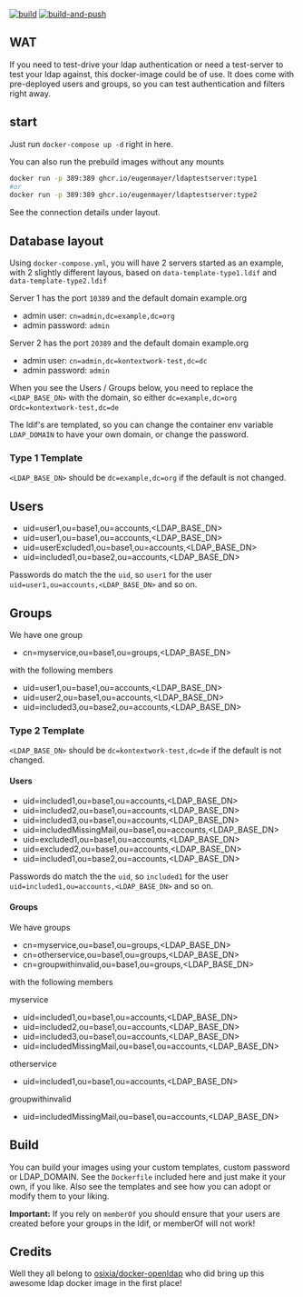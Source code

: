 [![build](https://github.com/EugenMayer/docker-image-ldapexample/actions/workflows/build.yml/badge.svg)](https://github.com/EugenMayer/docker-image-ldapexample/actions/workflows/build.yml) 
[![build-and-push](https://github.com/EugenMayer/docker-image-ldapexample/actions/workflows/publish.yml/badge.svg)](https://github.com/EugenMayer/docker-image-ldapexample/actions/workflows/publish.yml)

## WAT

If you need to test-drive your ldap authentication or need a test-server to test your ldap against, this docker-image could be of use. It does come with pre-deployed users and groups, so you can test authentication and filters right away.

## start

Just run `docker-compose up -d` right in here.

You can also run the prebuild images without any mounts

```bash
docker run -p 389:389 ghcr.io/eugenmayer/ldaptestserver:type1
#or 
docker run -p 389:389 ghcr.io/eugenmayer/ldaptestserver:type2
```

See the connection details under layout.

## Database layout

Using `docker-compose.yml`, you will have 2 servers started as an example, with 2 slightly different layous, based on `data-template-type1.ldif` and `data-template-type2.ldif`

Server 1 has the port `10389` and the default domain example.org
- admin user: `cn=admin,dc=example,dc=org`
- admin password: `admin`

Server 2 has the port `20389` and the default domain example.org
- admin user: `cn=admin,dc=kontextwork-test,dc=dc`
- admin password: `admin`

When you see the Users / Groups below, you need to replace the `<LDAP_BASE_DN>` with the domain, so either `dc=example,dc=org` or`dc=kontextwork-test,dc=de`

The ldif's are templated, so you can change the container env variable `LDAP_DOMAIN` to have your own domain, or change the password.

### Type 1 Template

`<LDAP_BASE_DN>` should be `dc=example,dc=org` if the default is not changed.

## Users
- uid=user1,ou=base1,ou=accounts,<LDAP_BASE_DN>
- uid=user1,ou=base1,ou=accounts,<LDAP_BASE_DN>
- uid=userExcluded1,ou=base1,ou=accounts,<LDAP_BASE_DN>
- uid=included1,ou=base2,ou=accounts,<LDAP_BASE_DN>

Passwords do match the the `uid`, so `user1` for the user `uid=user1,ou=accounts,<LDAP_BASE_DN>` and so on.

## Groups

We have one group

- cn=myservice,ou=base1,ou=groups,<LDAP_BASE_DN>

with the following members

- uid=user1,ou=base1,ou=accounts,<LDAP_BASE_DN>
- uid=user2,ou=base1,ou=accounts,<LDAP_BASE_DN>
- uid=included3,ou=base2,ou=accounts,<LDAP_BASE_DN>

### Type 2 Template

`<LDAP_BASE_DN>` should be `dc=kontextwork-test,dc=de` if the default is not changed.

#### Users

- uid=included1,ou=base1,ou=accounts,<LDAP_BASE_DN>
- uid=included2,ou=base1,ou=accounts,<LDAP_BASE_DN>
- uid=included3,ou=base1,ou=accounts,<LDAP_BASE_DN>
- uid=includedMissingMail,ou=base1,ou=accounts,<LDAP_BASE_DN>
- uid=excluded1,ou=base1,ou=accounts,<LDAP_BASE_DN>
- uid=excluded2,ou=base1,ou=accounts,<LDAP_BASE_DN>
- uid=included1,ou=base2,ou=accounts,<LDAP_BASE_DN>

Passwords do match the the `uid`, so `included1` for the user `uid=included1,ou=accounts,<LDAP_BASE_DN>` and so on.

#### Groups

We have groups

- cn=myservice,ou=base1,ou=groups,<LDAP_BASE_DN>
- cn=otherservice,ou=base1,ou=groups,<LDAP_BASE_DN>
- cn=groupwithinvalid,ou=base1,ou=groups,<LDAP_BASE_DN>

with the following members

myservice
- uid=included1,ou=base1,ou=accounts,<LDAP_BASE_DN>
- uid=included2,ou=base1,ou=accounts,<LDAP_BASE_DN>
- uid=included3,ou=base1,ou=accounts,<LDAP_BASE_DN>
- uid=includedMissingMail,ou=base1,ou=accounts,<LDAP_BASE_DN>

otherservice
- uid=included1,ou=base1,ou=accounts,<LDAP_BASE_DN>

groupwithinvalid
- uid=includedMissingMail,ou=base1,ou=accounts,<LDAP_BASE_DN>

## Build

You can build your images using your custom templates, custom password or LDAP_DOMAIN. See the `Dockerfile` included here
and just make it your own, if you like. Also see the templates and see how you can adopt or modify them to your liking.

**Important:** If you rely on `memberOf` you should ensure that your users are created before your groups in the ldif,
or memberOf will not work!

## Credits

Well they all belong to [osixia/docker-openldap](https://github.com/osixia/docker-openldap) who did bring up this awesome
ldap docker image in the first place!
